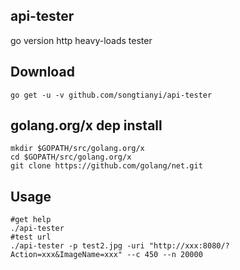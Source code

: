 ## api-tester
go version http heavy-loads tester

## Download
    go get -u -v github.com/songtianyi/api-tester

## golang.org/x dep install
	mkdir $GOPATH/src/golang.org/x
	cd $GOPATH/src/golang.org/x
	git clone https://github.com/golang/net.git

## Usage
	#get help
	./api-tester
	#test url
	./api-tester -p test2.jpg -uri "http://xxx:8080/?Action=xxx&ImageName=xxx" --c 450 --n 20000

